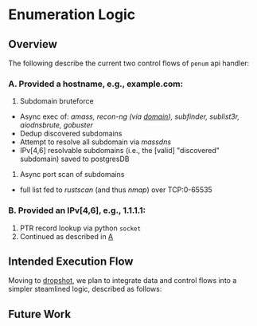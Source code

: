 # Enumeration Logic
## Overview
The following describe the current two control flows of `penum` api handler:

### A. Provided a hostname, e.g., example.com:
1. Subdomain bruteforce 
  - Async exec of: _amass, recon-ng (via [domain][domain]), subfinder, sublist3r, aiodnsbrute, gobuster_
  - Dedup discovered subdomains
  - Attempt to resolve all subdomain via _massdns_
  - IPv[4,6] resolvable subdomains (i.e., the [valid] "discovered" subdomain) saved to postgresDB

1. Async port scan of subdomains
  - full list fed to _rustscan_ (and thus _nmap_) over TCP:0-65535 
  

### B. Provided an IPv[4,6], e.g., 1.1.1.1:
1. PTR record lookup via python `socket`
1. Continued as described in [A][a]


## Intended Execution Flow
Moving to [dropshot][ds], we plan to integrate data and control flows into a simpler steamlined logic, described as follows:



## Future Work



[domain]: https://github.com/drtychai/domain
[a]: #a-provided-a-hostname-eg-examplecom
[ds]: https://github.com/oxidecomputer/dropshot
